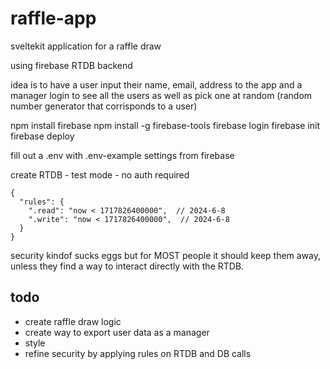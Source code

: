 # raffle-app
sveltekit application for a raffle draw

using firebase RTDB backend 

idea is to have a user input their name, email, address to the app and a manager login to see all the users as well as pick one at random (random number generator that corrisponds to a user)


npm install firebase
npm install -g firebase-tools
firebase login
firebase init
firebase deploy

fill out a .env with .env-example settings from firebase


create RTDB - test mode - no auth required
```
{
  "rules": {
    ".read": "now < 1717826400000",  // 2024-6-8
    ".write": "now < 1717826400000",  // 2024-6-8
  }
}
```

security kindof sucks eggs but for MOST people it should keep them away, unless they find a way to interact directly with the RTDB. 

## todo

- create raffle draw logic
- create way to export user data as a manager
- style
- refine security by applying rules on RTDB and DB calls